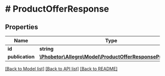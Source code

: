 # # ProductOfferResponse

## Properties

Name | Type | Description | Notes
------------ | ------------- | ------------- | -------------
**id** | **string** | Product id. | [optional]
**publication** | [**\Phobetor\Allegro\Model\ProductOfferResponsePublication**](ProductOfferResponsePublication.md) |  | [optional]

[[Back to Model list]](../../README.md#models) [[Back to API list]](../../README.md#endpoints) [[Back to README]](../../README.md)
